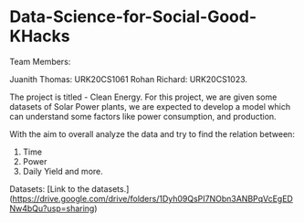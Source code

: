 # Data-Science-for-Social-Good-KHacks

Team Members:

Juanith Thomas: URK20CS1061
Rohan Richard: URK20CS1023.

The project is titled - Clean Energy.
For this project, we are given some datasets of Solar Power plants,
we are expected to develop a model which can understand some factors
like power consumption, and production.

With the aim to overall analyze the data and try to find the relation between:
1. Time
2. Power
3. Daily Yield
and more.

Datasets: [Link to the datasets.] (https://drive.google.com/drive/folders/1Dyh09QsPI7NObn3ANBPqVcEgEDNw4bQu?usp=sharing)
